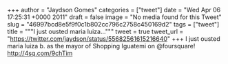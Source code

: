 
+++
author = "Jaydson Gomes"
categories = ["tweet"]
date = "Wed Apr 06 17:25:31 +0000 2011"
draft = false
image = "No media found for this Tweet"
slug = "46997bcd8e5f9f0c1b802cc796c2758c450169d2"
tags = ["tweet"]
title = """I just ousted maria luiza..."""
tweet = true
tweet_url = "https://twitter.com/jaydson/status/55682561615216640"
+++
I just ousted maria luiza b. as the mayor of Shopping Iguatemi on @foursquare! http://4sq.com/9chTim
